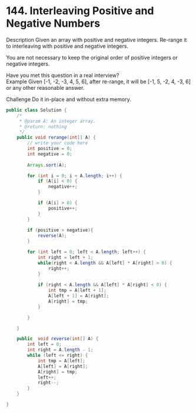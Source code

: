 # 144. Interleaving Positive and Negative Numbers
Description
Given an array with positive and negative integers. Re-range it to interleaving with positive and negative integers.

You are not necessary to keep the original order of positive integers or negative integers.

Have you met this question in a real interview?  
Example
Given [-1, -2, -3, 4, 5, 6], after re-range, it will be [-1, 5, -2, 4, -3, 6] or any other reasonable answer.

Challenge
Do it in-place and without extra memory.



```java
public class Solution {
    /*
     * @param A: An integer array.
     * @return: nothing
     */
    public void rerange(int[] A) {
        // write your code here
        int positive = 0;
        int negative = 0;
        
        Arrays.sort(A);

        for (int i = 0; i < A.length; i++) {
            if (A[i] < 0) {
                negative++;
            }

            if (A[i] > 0) {
                positive++;
            }
        }
        
        if (positive > negative){
            reverse(A);
        }

        for (int left = 0; left < A.length; left++) {
            int right = left + 1;
            while(right < A.length && A[left] * A[right] > 0) {
                right++;
            }
            
            if (right < A.length && A[left] * A[right] < 0) {
                int tmp = A[left + 1];
                A[left + 1] = A[right];
                A[right] = tmp;
            }

        }

    }

    public  void reverse(int[] A) {
        int left = 0;
        int right = A.length - 1;
        while (left <= right) {
            int tmp = A[left];
            A[left] = A[right];
            A[right] = tmp;
            left++;
            right--;
        }
    }

}
```